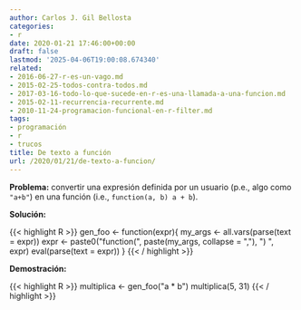 ```yaml
---
author: Carlos J. Gil Bellosta
categories:
- r
date: 2020-01-21 17:46:00+00:00
draft: false
lastmod: '2025-04-06T19:00:08.674340'
related:
- 2016-06-27-r-es-un-vago.md
- 2015-02-25-todos-contra-todos.md
- 2017-03-16-todo-lo-que-sucede-en-r-es-una-llamada-a-una-funcion.md
- 2015-02-11-recurrencia-recurrente.md
- 2010-11-24-programacion-funcional-en-r-filter.md
tags:
- programación
- r
- trucos
title: De texto a función
url: /2020/01/21/de-texto-a-funcion/
---
```


**Problema:** convertir una expresión definida por un usuario (p.e., algo como `"a+b"`) en una función (i.e., `function(a, b) a + b`).

**Solución:**

{{< highlight R >}}
    gen_foo <- function(expr){
        my_args <- all.vars(parse(text = expr))
        expr <- paste0("function(",
                       paste(my_args, collapse = ","),
                       ") ", expr)
        eval(parse(text = expr))
    }
{{< / highlight >}}

**Demostración:**

{{< highlight R >}}
    multiplica <- gen_foo("a * b")
    multiplica(5, 31)
{{< / highlight >}}